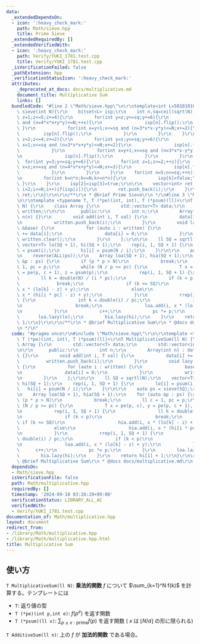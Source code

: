 ```yaml
---
data:
  _extendedDependsOn:
  - icon: ':heavy_check_mark:'
    path: Math/sieve.hpp
    title: Prime Sieve
  _extendedRequiredBy: []
  _extendedVerifiedWith:
  - icon: ':heavy_check_mark:'
    path: Verify/YUKI_1781.test.cpp
    title: Verify/YUKI_1781.test.cpp
  _isVerificationFailed: false
  _pathExtension: hpp
  _verificationStatusIcon: ':heavy_check_mark:'
  attributes:
    _deprecated_at_docs: docs/multiplicative.md
    document_title: Multiplicative Sum
    links: []
  bundledCode: "#line 2 \"Math/sieve.hpp\"\n\r\ntemplate<int L=50101010>vector<int>\
    \ sieve(int N){\r\n    bitset<L> isp;\r\n    int n,sq=ceil(sqrt(N));\r\n    for(int\
    \ z=1;z<=5;z+=4){\r\n        for(int y=z;y<=sq;y+=6){\r\n            for(int x=1;x<=sq\
    \ and (n=4*x*x+y*y)<=N;++x){\r\n                isp[n].flip();\r\n           \
    \ }\r\n            for(int x=y+1;x<=sq and (n=3*x*x-y*y)<=N;x+=2){\r\n       \
    \         isp[n].flip();\r\n            }\r\n        }\r\n    }\r\n    for(int\
    \ z=2;z<=4;z+=2){\r\n        for(int y=z;y<=sq;y+=6){\r\n            for (int\
    \ x=1;x<=sq and (n=3*x*x+y*y)<=N;x+=2){\r\n                isp[n].flip();\r\n\
    \            }\r\n            for(int x=y+1;x<=sq and (n=3*x*x-y*y)<=N;x+=2){\r\
    \n                isp[n].flip();\r\n            }\r\n        }\r\n    }\r\n  \
    \  for(int y=3;y<=sq;y+=6){\r\n        for(int z=1;z<=2;++z){\r\n            for(int\
    \ x=z;x<=sq and (n=4*x*x+y*y)<=N;x+=3){\r\n                isp[n].flip();\r\n\
    \            }\r\n        }\r\n    }\r\n    for(int n=5;n<=sq;++n)if(isp[n]){\r\
    \n        for(int k=n*n;k<=N;k+=n*n){\r\n            isp[k]=false;\r\n       \
    \ }\r\n    }\r\n    isp[2]=isp[3]=true;\r\n\r\n    vector<int> ret;\r\n    for(int\
    \ i=2;i<=N;i++)if(isp[i]){\r\n        ret.push_back(i);\r\n    }\r\n    return\
    \ ret;\r\n}\r\n\r\n/**\r\n * @brief Prime Sieve\r\n */\n#line 3 \"Math/multiplicative.hpp\"\
    \n\r\ntemplate <typename T, T (*pe)(int, int), T (*psum)(ll)>\r\nT MultiplicativeSum(ll\
    \ N) {\r\n    class Array {\r\n        std::vector<T> data;\r\n        std::vector<int>\
    \ written;\r\n\r\n      public:\r\n        int n;\r\n        Array(int n) : data(n),\
    \ n(n) {}\r\n        void add(int i, T val) {\r\n            data[i] += val;\r\
    \n            written.push_back(i);\r\n        }\r\n        void lazy(vector<T>\
    \ &base) {\r\n            for (auto i : written) {\r\n                base[i]\
    \ += data[i];\r\n                data[i] = 0;\r\n            }\r\n           \
    \ written.clear();\r\n        }\r\n    };\r\n\r\n    ll SQ = sqrtl(N);\r\n   \
    \ vector<T> lo(SQ + 1), hi(SQ + 1);\r\n    rep(i, 1, SQ + 1) {\r\n        lo[i]\
    \ = psum(i);\r\n        hi[i] = psum(N / i);\r\n    }\r\n\r\n    auto ps = sieve(SQ);\r\
    \n    reverse(ALL(ps));\r\n    Array loa(SQ + 1), hia(SQ + 1);\r\n    for (auto\
    \ &p : ps) {\r\n        if (p * p > N)\r\n            break;\r\n        ll c =\
    \ 1, pc = p;\r\n        while (N / p >= pc) {\r\n            T x = pe(p, c), y\
    \ = pe(p, c + 1), z = psum(p);\r\n            rep(i, 1, SQ + 1) {\r\n        \
    \        ll k = double(N) / (i * pc);\r\n                if (k < p)\r\n      \
    \              break;\r\n                if (k <= SQ)\r\n                    hia.add(i,\
    \ x * (lo[k] - z) + y);\r\n                else\r\n                    hia.add(i,\
    \ x * (hi[i * pc] - z) + y);\r\n            }\r\n            rrep(i, 1, SQ + 1)\
    \ {\r\n                int k = double(i) / pc;\r\n                if (k < p)\r\
    \n                    break;\r\n                loa.add(i, x * (lo[k] - z) + y);\r\
    \n            }\r\n            c++;\r\n            pc *= p;\r\n        }\r\n \
    \       loa.lazy(lo);\r\n        hia.lazy(hi);\r\n    }\r\n    return hi[1] +\
    \ 1;\r\n}\r\n\r\n/**\r\n * @brief Multiplicative Sum\r\n * @docs docs/multiplicative.md\r\
    \n */\n"
  code: "#pragma once\r\n#include \"Math/sieve.hpp\"\r\n\r\ntemplate <typename T,\
    \ T (*pe)(int, int), T (*psum)(ll)>\r\nT MultiplicativeSum(ll N) {\r\n    class\
    \ Array {\r\n        std::vector<T> data;\r\n        std::vector<int> written;\r\
    \n\r\n      public:\r\n        int n;\r\n        Array(int n) : data(n), n(n)\
    \ {}\r\n        void add(int i, T val) {\r\n            data[i] += val;\r\n  \
    \          written.push_back(i);\r\n        }\r\n        void lazy(vector<T> &base)\
    \ {\r\n            for (auto i : written) {\r\n                base[i] += data[i];\r\
    \n                data[i] = 0;\r\n            }\r\n            written.clear();\r\
    \n        }\r\n    };\r\n\r\n    ll SQ = sqrtl(N);\r\n    vector<T> lo(SQ + 1),\
    \ hi(SQ + 1);\r\n    rep(i, 1, SQ + 1) {\r\n        lo[i] = psum(i);\r\n     \
    \   hi[i] = psum(N / i);\r\n    }\r\n\r\n    auto ps = sieve(SQ);\r\n    reverse(ALL(ps));\r\
    \n    Array loa(SQ + 1), hia(SQ + 1);\r\n    for (auto &p : ps) {\r\n        if\
    \ (p * p > N)\r\n            break;\r\n        ll c = 1, pc = p;\r\n        while\
    \ (N / p >= pc) {\r\n            T x = pe(p, c), y = pe(p, c + 1), z = psum(p);\r\
    \n            rep(i, 1, SQ + 1) {\r\n                ll k = double(N) / (i * pc);\r\
    \n                if (k < p)\r\n                    break;\r\n               \
    \ if (k <= SQ)\r\n                    hia.add(i, x * (lo[k] - z) + y);\r\n   \
    \             else\r\n                    hia.add(i, x * (hi[i * pc] - z) + y);\r\
    \n            }\r\n            rrep(i, 1, SQ + 1) {\r\n                int k =\
    \ double(i) / pc;\r\n                if (k < p)\r\n                    break;\r\
    \n                loa.add(i, x * (lo[k] - z) + y);\r\n            }\r\n      \
    \      c++;\r\n            pc *= p;\r\n        }\r\n        loa.lazy(lo);\r\n\
    \        hia.lazy(hi);\r\n    }\r\n    return hi[1] + 1;\r\n}\r\n\r\n/**\r\n *\
    \ @brief Multiplicative Sum\r\n * @docs docs/multiplicative.md\r\n */"
  dependsOn:
  - Math/sieve.hpp
  isVerificationFile: false
  path: Math/multiplicative.hpp
  requiredBy: []
  timestamp: '2024-09-10 03:26:20+09:00'
  verificationStatus: LIBRARY_ALL_AC
  verifiedWith:
  - Verify/YUKI_1781.test.cpp
documentation_of: Math/multiplicative.hpp
layout: document
redirect_from:
- /library/Math/multiplicative.hpp
- /library/Math/multiplicative.hpp.html
title: Multiplicative Sum
---
```

## 使い方

`T MultiplicativeSum(ll N)`: **乗法的関数** $f$ について $\sum_{k=1}^N f(k)$ を計算する。テンプレートには
* `T`: 返り値の型
* `T (*pe)(int p,int e)`: $f(p^e)$ を返す関数
* `T (*psum)(ll x)`: $\sum_{p \leq x:\mbox{prime}} f(p)$ を返す関数 ( $x$ は $\lfloor N/d \rfloor$ の形に限られる)

`T AdditiveSum(ll n)`: 上の $f$ が **加法的関数** である場合。